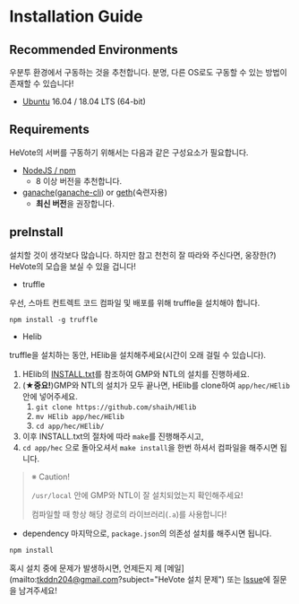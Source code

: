 # Installation Guide
## Recommended Environments
우분투 환경에서 구동하는 것을 추천합니다. 분명, 다른 OS로도 구동할 수 있는 방법이 존재할 수 있습니다!
- [Ubuntu](https://www.ubuntu.com/) 16.04 / 18.04 LTS (64-bit)

## Requirements
HeVote의 서버를 구동하기 위해서는 다음과 같은 구성요소가 필요합니다.
- [NodeJS / npm](https://nodejs.org/ko/)
    - 8 이상 버전을 추천합니다.
- [ganache](https://truffleframework.com/ganache)([ganache-cli](https://github.com/trufflesuite/ganache-cli)) or [geth](https://github.com/ethereum/go-ethereum)(숙련자용)
    - **최신 버전**을 권장합니다.

## preInstall
설치할 것이 생각보다 많습니다. 하지만 참고 천천히 잘 따라와 주신다면, 웅장한(?) HeVote의 모습을 보실 수 있을 겁니다!

- truffle

우선, 스마트 컨트렉트 코드 컴파일 및 배포를 위해 truffle을 설치해야 합니다.

```
npm install -g truffle
```

- Helib

truffle을 설치하는 동안, HElib을 설치해주세요(시간이 오래 걸릴 수 있습니다).

1. HElib의 [INSTALL.txt](https://github.com/shaih/HElib/blob/master/INSTALL.txt)를 참조하여 GMP와 NTL의 설치를 진행하세요.
2. (★**중요!**)GMP와 NTL의 설치가 모두 끝나면, HElib를 clone하여 `app/hec/HElib` 안에 넣어주세요.
    1. `git clone https://github.com/shaih/HElib`
    2. `mv HElib app/hec/HElib`
    3. `cd app/hec/HElib/`
3. 이후 INSTALL.txt의 절차에 따라 `make`를 진행해주시고,
4. `cd app/hec` 으로 돌아오셔서 `make install`을 한번 하셔서 컴파일을 해주시면 됩니다.

> ※ Caution!
>
> `/usr/local` 안에 GMP와 NTL이 잘 설치되었는지 확인해주세요!
>
> 컴파일할 때 항상 해당 경로의 라이브러리(`.a`)를 사용합니다!


- dependency
마지막으로, `package.json`의 의존성 설치를 해주시면 됩니다.

```
npm install
```

혹시 설치 중에 문제가 발생하시면, 언제든지 제 [메일](mailto:tkddn204@gmail.com?subject="HeVote 설치 문제")
또는 [Issue](https://github.com/HanBae/HeVote/issues/new)에 질문을 남겨주세요!
